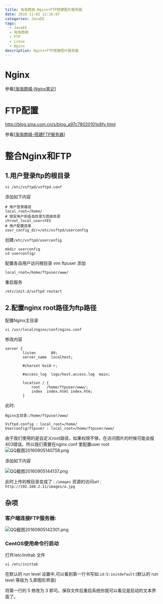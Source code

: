 ```yaml
---
title: 淘淘商城-Nginx+FTP搭建图片服务器
date: 2016-11-02 12:16:07
categories: JavaEE
tags:
  - JavaEE
  - 淘淘商城
  - FTP
  - Linux
  - Nginx
description: Nginx+FTP搭建图片服务器
---
```


# Nginx

参看[[淘淘商城-Nginx笔记](http://chiahaolu.github.io/2016/11/02/%E6%B7%98%E6%B7%98%E5%95%86%E5%9F%8E-Nginx%E7%AC%94%E8%AE%B0/)]

# FTP配置

http://blog.sina.com.cn/s/blog_a97c78020101o8fv.html

参看[[淘淘商城-搭建FTP服务器](http://chiahaolu.github.io/2016/11/02/%E6%B7%98%E6%B7%98%E5%95%86%E5%9F%8E-%E6%90%AD%E5%BB%BAFTP%E6%9C%8D%E5%8A%A1%E5%99%A8/)]

# 整合Nginx和FTP
## 1.用户登录ftp的根目录
	vi /etc/vsftpd/vsftpd.conf
添加如下内容

	# 用户登录路径
	local_root=/home/
	# 锁定用户到各自目录为其根目录
	chroot_local_user=YES
	# 用户配置目录
	user_config_dir=/etc/vsftpd/userconfig
创建`/etc/vsftpd/userconfig`

	mkdir userconfig
	cd userconfig/
配置各自用户访问根目录
	vim ftpuser
添加

	local_root=/home/ftpuser/www/
重启服务

	/etc/init.d/vsftpd restart

## 2.配置nginx root路径为ftp路径
配置Nginx主目录

	vi /usr/local/nginx/conf/nginx.conf
修改内容

	server {
	        listen       80;
	        server_name  localhost;
	
	        #charset koi8-r;
	
	        #access_log  logs/host.access.log  main;
	
	        location / {
	            root   /home/ftpuser/www/;
	            index  index.html index.htm;
	        }

此时:

	Nginx主目录:/home/ftpuser/www/

	Vsftpd.config : local_root=/home/
	Userconfig/ftpuser : local_root=/home/ftpuser/www/

由于我们使用的是自定义root路径，如果权限不够，在访问图片的时候可能会报403错误。所以我们需要在nginx.conf 里配置user root
![QQ截图20160905140758.png](https://ooo.0o0.ooo/2016/09/05/57cd0f93542d7.png)

添加如下内容

![QQ截图20160905144137.png](https://ooo.0o0.ooo/2016/09/05/57cd13bb80c3c.png)

此时上传的根目录变成了 : `/images`
资源的访问url : `http://192.168.2.11/images/a.jpg`


## 杂项
### 客户端连接FTP服务器:

![QQ截图20160905142301.png](https://ooo.0o0.ooo/2016/09/05/57cd0f681e0ef.png)
### CentOS使用命令行启动
打开/etc/inittab 文件

	vi /etc/inittab
在默认的 run level 设置中,可以看到第一行书写如:`id:5:initdefault`:(默认的 run level 等级为 5,即图形界面)

将第一行的 5 修改为 3 即可。保存文件后重启系统你就可以看见是启动的文本界面了。

